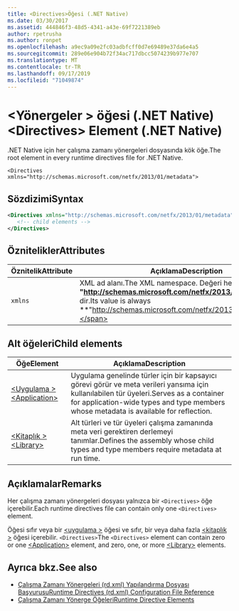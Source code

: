 ```yaml
---
title: <Directives>Öğesi (.NET Native)
ms.date: 03/30/2017
ms.assetid: 444846f3-48d5-4341-a43e-69f7221389eb
author: rpetrusha
ms.author: ronpet
ms.openlocfilehash: a9ec9a09e2fc03adbfcff0d7e69489e37da6e4a5
ms.sourcegitcommit: 289e06e904b72f34ac717dbcc5074239b977e707
ms.translationtype: MT
ms.contentlocale: tr-TR
ms.lasthandoff: 09/17/2019
ms.locfileid: "71049874"
---
```

# <a name="directives-element-net-native"></a><span data-ttu-id="86b96-102">\<Yönergeler > öğesi (.NET Native)</span><span class="sxs-lookup"><span data-stu-id="86b96-102">\<Directives> Element (.NET Native)</span></span>
<span data-ttu-id="86b96-103">.NET Native için her çalışma zamanı yönergeleri dosyasında kök öğe.</span><span class="sxs-lookup"><span data-stu-id="86b96-103">The root element in every runtime directives file for .NET Native.</span></span>  
  
 `<Directives xmlns="http://schemas.microsoft.com/netfx/2013/01/metadata">` 
  
## <a name="syntax"></a><span data-ttu-id="86b96-104">Sözdizimi</span><span class="sxs-lookup"><span data-stu-id="86b96-104">Syntax</span></span>  
  
```xml  
<Directives xmlns="http://schemas.microsoft.com/netfx/2013/01/metadata">  
   <!-- child elements -->   
</Directives>  
```  
  
## <a name="attributes"></a><span data-ttu-id="86b96-105">Öznitelikler</span><span class="sxs-lookup"><span data-stu-id="86b96-105">Attributes</span></span>  
  
|<span data-ttu-id="86b96-106">Öznitelik</span><span class="sxs-lookup"><span data-stu-id="86b96-106">Attribute</span></span>|<span data-ttu-id="86b96-107">Açıklama</span><span class="sxs-lookup"><span data-stu-id="86b96-107">Description</span></span>|  
|---------------|-----------------|  
|`xmlns`|<span data-ttu-id="86b96-108">XML ad alanı.</span><span class="sxs-lookup"><span data-stu-id="86b96-108">The XML namespace.</span></span> <span data-ttu-id="86b96-109">Değeri her zaman **"http://schemas.microsoft.com/netfx/2013/01/metadata"** dir.</span><span class="sxs-lookup"><span data-stu-id="86b96-109">Its value is always **"http://schemas.microsoft.com/netfx/2013/01/metadata"**.</span></span>|  
  
## <a name="child-elements"></a><span data-ttu-id="86b96-110">Alt öğeleri</span><span class="sxs-lookup"><span data-stu-id="86b96-110">Child elements</span></span>  
  
|<span data-ttu-id="86b96-111">Öğe</span><span class="sxs-lookup"><span data-stu-id="86b96-111">Element</span></span>|<span data-ttu-id="86b96-112">Açıklama</span><span class="sxs-lookup"><span data-stu-id="86b96-112">Description</span></span>|  
|-------------|-----------------|  
|[<span data-ttu-id="86b96-113">\<Uygulama ></span><span class="sxs-lookup"><span data-stu-id="86b96-113">\<Application></span></span>](application-element-net-native.md)|<span data-ttu-id="86b96-114">Uygulama genelinde türler için bir kapsayıcı görevi görür ve meta verileri yansıma için kullanılabilen tür üyeleri.</span><span class="sxs-lookup"><span data-stu-id="86b96-114">Serves as a container for application-wide types and type members whose metadata is available for reflection.</span></span>|  
|[<span data-ttu-id="86b96-115">\<Kitaplık ></span><span class="sxs-lookup"><span data-stu-id="86b96-115">\<Library></span></span>](library-element-net-native.md)|<span data-ttu-id="86b96-116">Alt türleri ve tür üyeleri çalışma zamanında meta veri gerektiren derlemeyi tanımlar.</span><span class="sxs-lookup"><span data-stu-id="86b96-116">Defines the assembly whose child types and type members require metadata at run time.</span></span>|  
  
## <a name="remarks"></a><span data-ttu-id="86b96-117">Açıklamalar</span><span class="sxs-lookup"><span data-stu-id="86b96-117">Remarks</span></span>  
 <span data-ttu-id="86b96-118">Her çalışma zamanı yönergeleri dosyası yalnızca bir `<Directives>` öğe içerebilir.</span><span class="sxs-lookup"><span data-stu-id="86b96-118">Each runtime directives file can contain only one `<Directives>` element.</span></span>  
  
 <span data-ttu-id="86b96-119">Öğesi sıfır veya bir [ \<uygulama >](application-element-net-native.md) öğesi ve sıfır, bir veya daha fazla [ \<kitaplık >](library-element-net-native.md) öğesi içerebilir. `<Directives>`</span><span class="sxs-lookup"><span data-stu-id="86b96-119">The `<Directives>` element can contain zero or one [\<Application>](application-element-net-native.md) element, and zero, one, or more [\<Library>](library-element-net-native.md) elements.</span></span>  
  
## <a name="see-also"></a><span data-ttu-id="86b96-120">Ayrıca bkz.</span><span class="sxs-lookup"><span data-stu-id="86b96-120">See also</span></span>

- [<span data-ttu-id="86b96-121">Çalışma Zamanı Yönergeleri (rd.xml) Yapılandırma Dosyası Başvurusu</span><span class="sxs-lookup"><span data-stu-id="86b96-121">Runtime Directives (rd.xml) Configuration File Reference</span></span>](runtime-directives-rd-xml-configuration-file-reference.md)
- [<span data-ttu-id="86b96-122">Çalışma Zamanı Yönerge Öğeleri</span><span class="sxs-lookup"><span data-stu-id="86b96-122">Runtime Directive Elements</span></span>](runtime-directive-elements.md)
